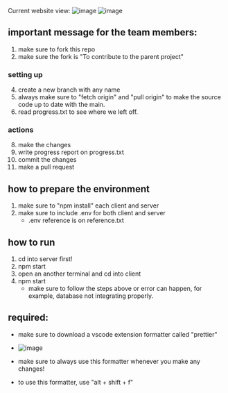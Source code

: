 Current website view:
![image](https://github.com/user-attachments/assets/2201dca1-87a1-4018-84d9-8f8f8417fae4)
![image](https://github.com/user-attachments/assets/f72fcdf9-f378-461a-9879-5e004a494fdf)



## important message for the team members:
1) make sure to fork this repo
2) make sure the fork is "To contribute to the parent project"

### setting up 
4) create a new branch with any name
5) always make sure to "fetch origin" and "pull origin" to make the source code up to date with the main.
6) read progress.txt to see where we left off.

### actions
8) make the changes
9) write progress report on progress.txt
10) commit the changes
11) make a pull request

## how to prepare the environment
1) make sure to "npm install" each client and server
2) make sure to include .env for both client and server
    - .env reference is on reference.txt

## how to run
1) cd into server first!
2) npm start
3) open an another terminal and cd into client
4) npm start
    - make sure to follow the steps above or error can happen, for example, database not integrating properly.

## required:
- make sure to download a vscode extension formatter called "prettier"
- ![image](https://github.com/user-attachments/assets/5811618a-151f-4f3b-adbf-8e057e4a27f4)

- make sure to always use this formatter whenever you make any changes!
- to use this formatter, use "alt + shift + f"
